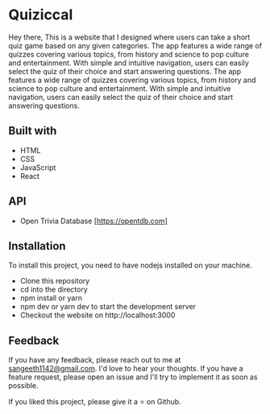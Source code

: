 # Quiziccal

Hey there, This is a website that I designed where users can take a short quiz game based on any given categories. The app features a wide range of quizzes covering various topics, from history and science to pop culture and entertainment. With simple and intuitive navigation, users can easily select the quiz of their choice and start answering questions. The app features a wide range of quizzes covering various topics, from history and science to pop culture and entertainment. With simple and intuitive navigation, users can easily select the quiz of their choice and start answering questions. 


## Built with

 - HTML
 - CSS
 - JavaScript
 - React


## API 

 - Open Trivia Database [https://opentdb.com]


## Installation

To install this project, you need to have nodejs installed on your machine.

 - Clone this repository
 - cd into the directory
 - npm install or yarn
 - npm dev or yarn dev to start the development server
 - Checkout the website on http://localhost:3000


## Feedback

If you have any feedback, please reach out to me at sangeeth1142@gmail.com. I'd love to hear your thoughts. If you have a feature request, please open an issue and I'll try to implement it as soon as possible.

If you liked this project, please give it a ⭐️ on Github.
